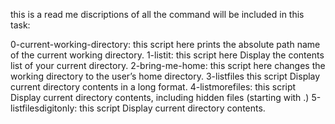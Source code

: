 this is a read me discriptions of all the command will be included in this task:

0-current-working-directory: this script here prints the absolute path name of the current working directory.
1-listit: this script here Display the contents list of your current directory.
2-bring-me-home: this script here changes the working directory to the user’s home directory.
3-listfiles this script Display current directory contents in a long format.
4-listmorefiles: this script Display current directory contents, including hidden files (starting with .)
5-listfilesdigitonly: this script Display current directory contents.
